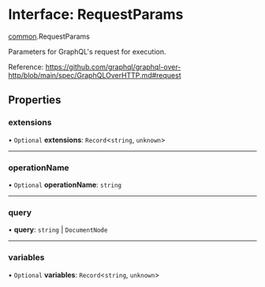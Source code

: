 # Interface: RequestParams

[common](/docs/modules/common).RequestParams

Parameters for GraphQL's request for execution.

Reference: https://github.com/graphql/graphql-over-http/blob/main/spec/GraphQLOverHTTP.md#request

## Properties

### extensions

• `Optional` **extensions**: `Record`<`string`, `unknown`\>

___

### operationName

• `Optional` **operationName**: `string`

___

### query

• **query**: `string` \| `DocumentNode`

___

### variables

• `Optional` **variables**: `Record`<`string`, `unknown`\>

